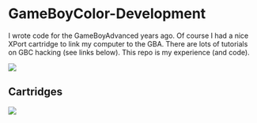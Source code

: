 # GameBoyColor-Development

I wrote code for the GameBoyAdvanced years ago. Of course I had a nice XPort cartridge to link
my computer to the GBA. There are lots of tutorials on GBC hacking (see links below). This
repo is my experience (and code).

![](https://github.com/topherCantrell/GameBoyColor-Development/blob/master/art/IMG_0310.JPG)

## Cartridges

![](https://github.com/topherCantrell/GameBoyColor-Development/blob/master/art/IMG_0322.JPG)


